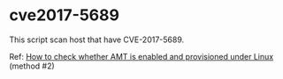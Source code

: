 # cve2017-5689

This script scan host that have CVE-2017-5689.

Ref: [How to check whether AMT is enabled and provisioned under Linux](https://www.cyberciti.biz/tips/my-10-unix-command-line-mistakes.html) (method #2)
